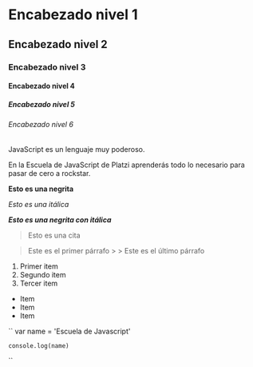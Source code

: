 # Encabezado nivel 1
## Encabezado nivel 2
### Encabezado nivel 3
#### Encabezado nivel 4
##### Encabezado nivel 5
###### Encabezado nivel 6

JavaScript es un lenguaje muy poderoso.

En la Escuela de JavaScript de Platzi aprenderás todo lo necesario para pasar de cero a rockstar.

**Esto es una negrita**

*Esto es una itálica*

**_Esto es una negrita con itálica_**

> Esto es una cita

> Este es el primer párrafo
    >
        > Este es el último párrafo

1. Primer item
2. Segundo item
3. Tercer item

* Item
* Item
* Item

``
    var name = 'Escuela de Javascript'

    console.log(name)
``
